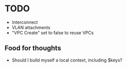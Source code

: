 # TODO

- Interconnect
- VLAN attachments
- "VPC Create" set to false to reuse VPCs

## Food for thoughts

- Should I build myself a local context, including $keys?
